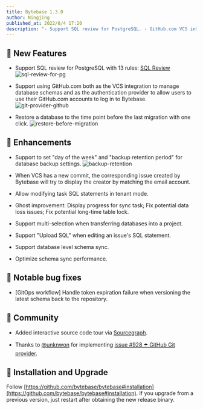 ```yaml
---
title: Bytebase 1.3.0
author: Ningjing
published_at: 2022/8/4 17:20
description: "- Support SQL review for PostgreSQL. - GitHub.com VCS integration and authentication provider. - Restore a database to the time point before the last migration with one click."
---
```


## 🚀 New Features

- Support SQL review for PostgreSQL with 13 rules: [SQL Review](https://www.bytebase.com/docs/sql-review/review-policy/overview)
![sql-review-for-pg](/content/changelog/1.3.0/sql-review-for-pg.webp)

- Support using GitHub.com both as the VCS integration to manage database schemas and as the authentication provider to allow users to use their GitHub.com accounts to log in to Bytebase.
![git-provider-github](/content/changelog/1.3.0/git-provider-github.webp)

- Restore a database to the time point before the last migration with one click.
![restore-before-migration](/content/changelog/1.3.0/restore-before-migration.gif)

## 🎄 Enhancements

- Support to set "day of the week" and "backup retention period" for database backup settings.
![backup-retention](/content/changelog/1.3.0/backup-retention.gif)

- When VCS has a new commit, the corresponding issue created by Bytebase will try to display the creator by matching the email account.
- Allow modifying task SQL statements in tenant mode.
- Ghost improvement: Display progress for sync task; Fix potential data loss issues; Fix potential long-time table lock.
- Support multi-selection when transferring databases into a project.
- Support "Upload SQL" when editing an issue's SQL statement.
- Support database level schema sync.
- Optimize schema sync performance.

## 🐞 Notable bug fixes

- [GitOps workflow] Handle token expiration failure when versioning the latest schema back to the repository.

## 🎠 Community

- Added interactive source code tour via [Sourcegraph](https://sourcegraph.com/github.com/bytebase/bytebase/-/blob/docs/design/source-code-tour.snb.md).

- Thanks to [@unknwon](https://github.com/unknwon) for implementing [issue #928 ☂️ GitHub Git provider](https://github.com/bytebase/bytebase/issues/928).

## 📕 Installation and Upgrade

Follow [https://github.com/bytebase/bytebase#installation](https://github.com/bytebase/bytebase#installation). If you upgrade from a previous version, just restart after obtaining the new release binary.